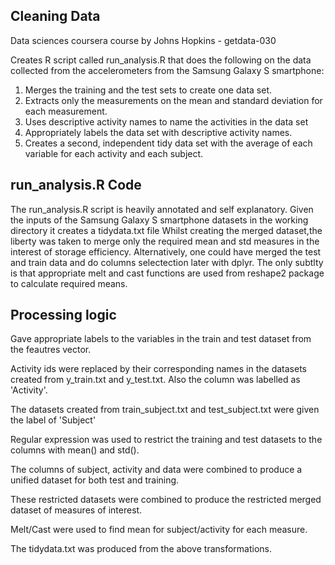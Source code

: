 ## Cleaning Data
Data sciences coursera course by Johns Hopkins - getdata-030

Creates R script called run_analysis.R that does the following on the data collected from the accelerometers 
from the Samsung Galaxy S smartphone:
 1. Merges the training and the test sets to create one data set.
 2. Extracts only the measurements on the mean and standard deviation for each measurement.
 3. Uses descriptive activity names to name the activities in the data set
 4. Appropriately labels the data set with descriptive activity names.
 5. Creates a second, independent tidy data set with the average of each variable for each activity and each subject.

## run_analysis.R Code
The run_analysis.R script is heavily annotated and self explanatory.
Given the inputs of the Samsung Galaxy S smartphone datasets in the working directory it creates a tidydata.txt file
Whilst creating the merged dataset,the liberty was taken to merge only the required mean and std measures in the interest of storage efficiency. Alternatively, one could have merged the test and train data and do columns selectection later with dplyr.
The only subtlty is that appropriate melt and cast functions are used from reshape2 package to calculate required means.

## Processing logic

Gave appropriate labels to the variables in the train and test dataset from the feautres vector.

Activity ids were replaced by their corresponding names in the datasets created from y_train.txt and y_test.txt. Also the column was labelled as 'Activity'.

The datasets created from train_subject.txt and test_subject.txt were given the label of 'Subject'

Regular expression was used to restrict the training and test datasets to the columns with mean() and std().

The columns of subject, activity and data were combined to produce a unified dataset for both test and training.

These restricted datasets were combined to produce the restricted merged dataset of measures of interest.

Melt/Cast were used to find mean for subject/activity for each measure.

The tidydata.txt was produced from the above transformations.
